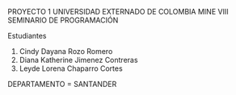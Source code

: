 PROYECTO 1
UNIVERSIDAD EXTERNADO DE COLOMBIA
MINE VIII
SEMINARIO DE PROGRAMACIÓN

Estudiantes
1. Cindy Dayana Rozo Romero 
2. Diana Katherine Jimenez Contreras
3. Leyde Lorena Chaparro Cortes

DEPARTAMENTO = SANTANDER